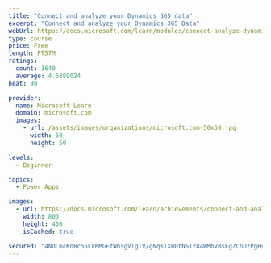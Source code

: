 ```yaml
---
title: "Connect and analyze your Dynamics 365 data​"
excerpt: "Connect and analyze your Dynamics 365 Data​"
webUrl: https://docs.microsoft.com/learn/modules/connect-analyze-dynamics-365-data/
type: course
price: Free
length: PT57M
ratings:
  count: 1649
  average: 4.6889024
heat: 90

provider:
  name: Microsoft Learn
  domain: microsoft.com
  images:
    - url: /assets/images/organizations/microsoft.com-50x50.jpg
      width: 50
      height: 50

levels:
  - Beginner

topics:
  - Power Apps

images:
  - url: https://docs.microsoft.com/learn/achievements/connect-and-analyze-your-microsoft-dynamics-365-data-social.png
    width: 800
    height: 400
    isCached: true

secured: "4NOLmcKnBc55LFMMGFfWhsgVlgiV/gNqKTXB0tN5Iz84WMbVBsEgZChUzPgHv7chG+nPMDay0GbV06DgHJreKPmx+h38q1oPmbEL/OUshfMo58a3pu4ypypIBazEEUqMcggC7d6ivOH4b9MqGp/8A+YLs5s/2eykUkkfOItN59OS/UFH7CZTaYL9JnSBzP/bQ4qJfdq3zN8pmr5DFA3Oiukl9QHtYNJTJJ+NNRlVAfphIRL1o9apUXyPt55gAIA+F936wrTsPZY6Pnvy41xkreup/i5ijVgNATOds/o0gt6+ytX3wxIr/+TNf96gVn1XMxmSR98rQrWUziqKR31eAECnxleLT49m47e1wuLR3tYnGkAu/SzlV18kX48lCZuPoG4VjehwlZDCuKRGkAqTiDyJQ3jNXbmhXV5vpnh0Z6Y=;Tq4JqImujOkIdGcUKZTtWA=="
---
```


